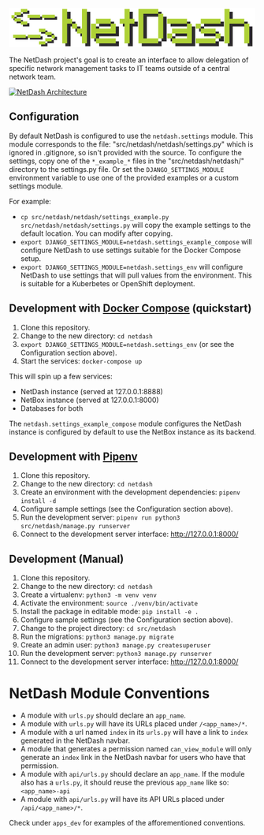 ![NetDash](docs/netdash-logo-small.png)

The NetDash project's goal is to create an interface to allow delegation of specific network management tasks to IT teams outside of a central network team. 

[![NetDash Architecture](https://docs.google.com/drawings/d/e/2PACX-1vQEr6ikrwHVAFtjBPgm5zIL8UZib4GsF8H3KgNbUxm5o9MhwRb_vgnz_gG_bUHd03ORH6RiCo2OFFCj/pub?h=800)](https://docs.google.com/drawings/d/1A859k49JQTn8-IcRoAqisa9Si5KzwJtGTJynPENe2cU/edit)

## Configuration

By default NetDash is configured to use the `netdash.settings` module. This module corresponds to the file: "src/netdash/netdash/settings.py" which is ignored in .gitignore, so isn't provided with the source. To configure the settings, copy one of the `*_example_*` files in the "src/netdash/netdash/" directory to the settings.py file. Or set the `DJANGO_SETTINGS_MODULE` environment variable to use one of the provided examples or a custom settings module.

For example:
  - `cp src/netdash/netdash/settings_example.py src/netdash/netdash/settings.py` will copy the example settings to the default location. You can modify after copying.
  - `export DJANGO_SETTINGS_MODULE=netdash.settings_example_compose` will configure NetDash to use settings suitable for the Docker Compose setup.
  - `export DJANGO_SETTINGS_MODULE=netdash.settings_env` will configure NetDash to use settings that will pull values from the environment. This is suitable for a Kuberbetes or OpenShift deployment.

## Development with [Docker Compose](https://docs.docker.com/compose/) (quickstart)

1. Clone this repository.
2. Change to the new directory: `cd netdash`
3. `export DJANGO_SETTINGS_MODULE=netdash.settings_env` (or see the Configuration section above).
4. Start the services: `docker-compose up`

This will spin up a few services:
  - NetDash instance (served at 127.0.0.1:8888)
  - NetBox instance (served at 127.0.0.1:8000)
  - Databases for both

The `netdash.settings_example_compose` module configures the NetDash instance is configured by default to use the NetBox instance as its backend.


## Development with [Pipenv](https://pipenv.readthedocs.io/)

1. Clone this repository.
2. Change to the new directory: `cd netdash`
3. Create an environment with the development dependencies: `pipenv install -d`
4. Configure sample settings (see the Configuration section above).
5. Run the development server: `pipenv run python3 src/netdash/manage.py runserver`
6. Connect to the development server interface: <http://127.0.0.1:8000/>


## Development (Manual)

1. Clone this repository.
2. Change to the new directory: `cd netdash`
3. Create a virtualenv: `python3 -m venv venv`
4. Activate the environment: `source ./venv/bin/activate`
5. Install the package in editable mode: `pip install -e .`
6. Configure sample settings (see the Configuration section above).
7. Change to the project directory: `cd src/netdash`
8. Run the migrations: `python3 manage.py migrate`
9. Create an admin user: `python3 manage.py createsuperuser`
10. Run the development server: `python3 manage.py runserver`
11. Connect to the development server interface: <http://127.0.0.1:8000/>


# NetDash Module Conventions

* A module with `urls.py` should declare an `app_name`.
* A module with `urls.py` will have its URLs placed under `/<app_name>/*`.
* A module with a url named `index` in its `urls.py` will have a link to `index` generated in the NetDash navbar.
* A module that generates a permission named `can_view_module` will only generate an `index` link in the NetDash navbar for users who have that permission.
* A module with `api/urls.py` should declare an `app_name`. If the module also has a `urls.py`, it should reuse the previous `app_name` like so: `<app_name>-api`
* A module with `api/urls.py` will have its API URLs placed under `/api/<app_name>/*`.

Check under `apps_dev` for examples of the afforementioned conventions.
